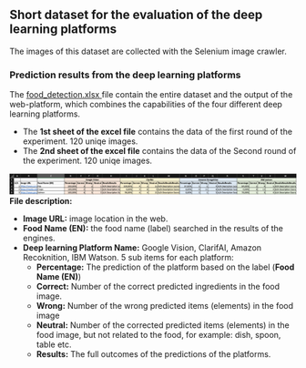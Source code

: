 ## Short dataset for the evaluation of the deep learning platforms

The images of this dataset are collected with the Selenium image crawler.

### Prediction results from the deep learning platforms
The [food_detection.xlsx ](food_detection.xlsx ) file contain the entire dataset and the output of the web-platform, which combines the capabilities of the four different deep learning platforms.

- The **1st sheet of the excel file** contains the data of the first round of the experiment. 120 uniqe images.
- The **2nd sheet of the excel file** contains the data of the Second round of the experiment. 120 uniqe images.

![food_detection.xlsx analysis](desc.png)
**File description:**
- **Image URL:** image location in the web.
- **Food Name (EN):** the food name (label) searched in the results of the engines.
- **Deep learning Platform Name:** Google Vision, ClarifAI, Amazon Recoknition, IBM Watson. 5 sub items for each platform:
  - **Percentage:** The prediction of the platform based on the label (**Food Name (EN)**)
  - **Correct:** Number of the correct predicted ingredients in the food image.
  - **Wrong:** Number of the wrong predicted items (elements) in the food image
  - **Neutral:** Number of the corrected predicted items (elements) in the food image, but not related to the food, for example: dish, spoon, table etc.
  - **Results:** The full outcomes of the predictions of the platforms.
  

